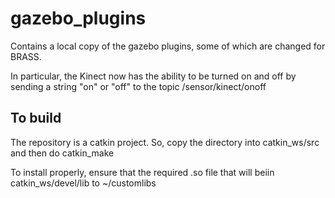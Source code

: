 # gazebo_plugins

Contains a local copy of the gazebo plugins, some of which are changed for BRASS.

In particular, the Kinect now has the ability to be turned on and off by sending a string "on" or "off" to the topic /sensor/kinect/onoff

## To build
The repository is a catkin project. So, copy the directory into catkin_ws/src and then do catkin_make

To install properly, ensure that the required .so file that will beiin catkin_ws/devel/lib to ~/customlibs
